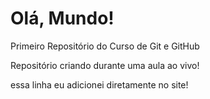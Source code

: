 # Olá, Mundo!
 Primeiro Repositório do Curso de Git e GitHub

Repositório criando durante uma aula ao vivo!

essa linha eu adicionei diretamente no site!
